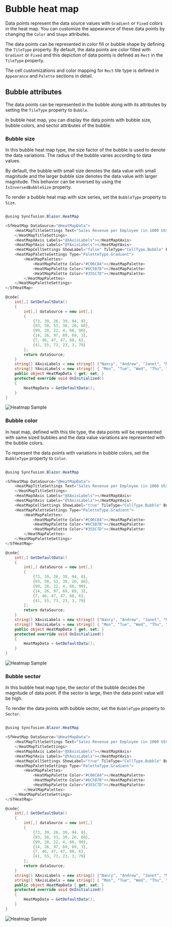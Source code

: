 # Bubble heat map

Data points represent the data source values with `Gradient` or `Fixed` colors in the heat map.
You can customize the appearance of these data points by changing the `Color` and `Shape` attributes.

The data points can be represented in color fill or bubble shape by defining the `TileType` property.
By default, the data points are color filled with `Gradient` or `Fixed` and this depiction of data points is defined as `Rect` in the `TileType` property.

The cell customizations and color mapping for `Rect` tile type is defined in `Appearance` and `Palette` sections in detail.

## Bubble attributes

The data points can be represented in the bubble along with its attributes by setting the `TileType` property to `Bubble`.

In bubble heat map, you can display the data points with bubble size, bubble colors, and sector attributes of the bubble.

### Bubble size

In this bubble heat map type, the size factor of the bubble is used to denote the data variations. The radius of the bubble varies according to data values.

By default, the bubble with small size denotes the data value with small magnitude and the larger bubble size denotes the data value with larger magnitude. This behavior can be inversed by using the `IsInversedBubbleSize` property.

To render a bubble heat map with size series, set the `BubbleType` property to `Size`.

```csharp

@using Syncfusion.Blazor.HeatMap

<SfHeatMap DataSource="@HeatMapData">
    <HeatMapTitleSettings Text="Sales Revenue per Employee (in 1000 US$)">
    </HeatMapTitleSettings>
    <HeatMapXAxis Labels="@XAxisLabels"></HeatMapXAxis>
    <HeatMapYAxis Labels="@YAxisLabels"></HeatMapYAxis>
    <HeatMapCellSettings ShowLabel="false" TileType="CellType.Bubble" BubbleType="BubbleType.Size"></HeatMapCellSettings>
    <HeatMapPaletteSettings Type="PaletteType.Gradient">
        <HeatMapPalettes>
            <HeatMapPalette Color="#C06C84"></HeatMapPalette>
            <HeatMapPalette Color="#6C5B7B"></HeatMapPalette>
            <HeatMapPalette Color="#355C7D"></HeatMapPalette>
        </HeatMapPalettes>
    </HeatMapPaletteSettings>
</SfHeatMap>

@code{
    int[,] GetDefaultData()
    {
        int[,] dataSource = new int[,]
        {
            {73, 39, 26, 39, 94, 0},
            {93, 58, 53, 38, 26, 68},
            {99, 28, 22, 4, 66, 90},
            {14, 26, 97, 69, 69, 3},
            {7, 46, 47, 47, 88, 6},
            {41, 55, 73, 23, 3, 79}
        };
        return dataSource;
    }
    string[] XAxisLabels = new string[] {"Nancy", "Andrew", "Janet", "Margaret", "Steven", "Michael", "Robert","Laura", "Anne", "Paul", "Karin", "Mario" };
    string[] YAxisLabels = new string[] { "Mon", "Tue", "Wed", "Thu", "Fri", "Sat" };
    public object HeatMapData { get; set; }
    protected override void OnInitialized()
    {
        HeatMapData = GetDefaultData();
    }
}


```

![Heatmap Sample](images/bubble/Size.png)

### Bubble color

In heat map, defined with this tile type, the data points will be represented with same sized bubbles and the data value variations are represented with the bubble colors.

To represent the data points with variations in bubble colors, set the `BubbleType` property to `Color`.

```csharp

@using Syncfusion.Blazor.HeatMap

<SfHeatMap DataSource="@HeatMapData">
    <HeatMapTitleSettings Text="Sales Revenue per Employee (in 1000 US$)">
    </HeatMapTitleSettings>
    <HeatMapXAxis Labels="@XAxisLabels"></HeatMapXAxis>
    <HeatMapYAxis Labels="@YAxisLabels"></HeatMapYAxis>
    <HeatMapCellSettings ShowLabel="true" TileType="CellType.Bubble" BubbleType="BubbleType.Color"></HeatMapCellSettings>
    <HeatMapPaletteSettings Type="PaletteType.Gradient">
        <HeatMapPalettes>
            <HeatMapPalette Color="#C06C84"></HeatMapPalette>
            <HeatMapPalette Color="#6C5B7B"></HeatMapPalette>
            <HeatMapPalette Color="#355C7D"></HeatMapPalette>
        </HeatMapPalettes>
    </HeatMapPaletteSettings>
</SfHeatMap>

@code{
    int[,] GetDefaultData()
    {
        int[,] dataSource = new int[,]
        {
            {73, 39, 26, 39, 94, 0},
            {93, 58, 53, 38, 26, 68},
            {99, 28, 22, 4, 66, 90},
            {14, 26, 97, 69, 69, 3},
            {7, 46, 47, 47, 88, 6},
            {41, 55, 73, 23, 3, 79}
        };
        return dataSource;
    }
    string[] XAxisLabels = new string[] {"Nancy", "Andrew", "Janet", "Margaret", "Steven", "Michael" };
    string[] YAxisLabels = new string[] { "Mon", "Tue", "Wed", "Thu", "Fri", "Sat" };
    public object HeatMapData { get; set; }
    protected override void OnInitialized()
    {
        HeatMapData = GetDefaultData();
    }
}

```

![Heatmap Sample](images/bubble/Color.png)

### Bubble sector

In this bubble heat map type, the sector of the bubble decides the magnitude of data point. If the sector is large, then the data point value will be high.

To render the data points with bubble sector, set the `BubbleType` property to `Sector`.

```csharp

@using Syncfusion.Blazor.HeatMap

<SfHeatMap DataSource="@HeatMapData">
    <HeatMapTitleSettings Text="Sales Revenue per Employee (in 1000 US$)">
    </HeatMapTitleSettings>
    <HeatMapXAxis Labels="@XAxisLabels"></HeatMapXAxis>
    <HeatMapYAxis Labels="@YAxisLabels"></HeatMapYAxis>
    <HeatMapCellSettings ShowLabel="true" TileType="CellType.Bubble" BubbleType="BubbleType.Sector"></HeatMapCellSettings>
    <HeatMapPaletteSettings Type="PaletteType.Gradient">
        <HeatMapPalettes>
            <HeatMapPalette Color="#C06C84"></HeatMapPalette>
            <HeatMapPalette Color="#6C5B7B"></HeatMapPalette>
            <HeatMapPalette Color="#355C7D"></HeatMapPalette>
        </HeatMapPalettes>
    </HeatMapPaletteSettings>
</SfHeatMap>

@code{
    int[,] GetDefaultData()
    {
        int[,] dataSource = new int[,]
        {
            {73, 39, 26, 39, 94, 0},
            {93, 58, 53, 38, 26, 68},
            {99, 28, 22, 4, 66, 90},
            {14, 26, 97, 69, 69, 3},
            {7, 46, 47, 47, 88, 6},
            {41, 55, 73, 23, 3, 79}
        };
        return dataSource;
    }
    string[] XAxisLabels = new string[] {"Nancy", "Andrew", "Janet", "Margaret", "Steven", "Michael" };
    string[] YAxisLabels = new string[] { "Mon", "Tue", "Wed", "Thu", "Fri", "Sat" };
    public object HeatMapData { get; set; }
    protected override void OnInitialized()
    {
        HeatMapData = GetDefaultData();
    }
}

```

![Heatmap Sample](images/bubble/Sector.png)